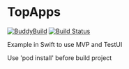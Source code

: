 # TopApps
[![BuddyBuild](https://dashboard.buddybuild.com/api/statusImage?appID=573444665e9cec01008e8fa7&branch=master&build=latest)](https://dashboard.buddybuild.com/apps/573444665e9cec01008e8fa7/build/latest)
[![Build Status](https://travis-ci.org/ndleon09/TopApps.svg?branch=master)](https://travis-ci.org/ndleon09/TopApps)

Example in Swift to use MVP and TestUI

Use 'pod install' before build project
